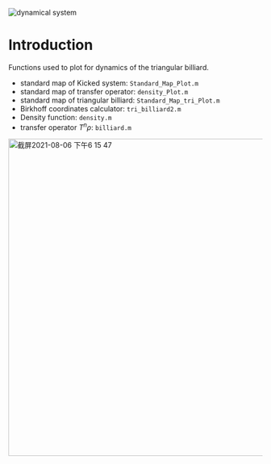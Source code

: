 ![dynamical system](https://img.shields.io/badge/math-dynamical%20system-brightgreen)
# Introduction
Functions used to plot for dynamics of the triangular billiard.

+ standard map of Kicked system:  ```Standard_Map_Plot.m```
+ standard map of transfer operator: ```density_Plot.m```
+ standard map of triangular billiard: ```Standard_Map_tri_Plot.m```
+ Birkhoff coordinates calculator: ```tri_billiard2.m```
+ Density function: ```density.m```
+ transfer operator $T^n \rho$: ```billiard.m```


<img width="629" alt="截屏2021-08-06 下午6 15 47" src="https://user-images.githubusercontent.com/57780176/128548044-f150a5be-3145-4717-ba77-9a2b2d687ed6.png">


